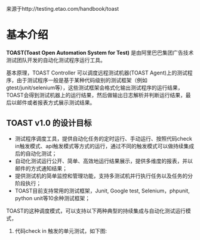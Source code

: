 来源于http://testing.etao.com/handbook/toast

# 基本介绍
**TOAST(Toast Open Automation System for Test)** 是由阿里巴巴集团广告技术测试团队开发的自动化测试程序运行工具。

基本原理，TOAST Controller 可以调度远程测试机器(TOAST Agent)上的测试程序，由于测试程序一般是基于某种代码级别的测试框架（例如gtest/junit/selenium等），这些测试框架会格式化输出测试程序的运行结果，TOAST会得到测试机器上的运行结果，然后做输出日志解析并判断运行结果，最后以邮件或者报表方式展示测试结果。

## TOAST v1.0 的设计目标

* 测试程序调度工具，提供自动化任务的定时运行、手动运行、按照代码check in触发模式、api触发模式等方式的运行，通过不同的触发模式可以做持续集成后的自动化测试；
* 自动化测试运行公开、简单、高效地运行结果展示，提供多维度的报表，并以邮件的方式通知结果；
* 提供测试机的简单监控和管理功能，支持多测试机并行执行任务以及任务的分阶段执行；
* TOAST目前支持常用的测试框架，Junit, Google test, Selenium，phpunit, python unit等10余种测试框架；

TOAST的这种调度模式，可以支持以下两种典型的持续集成与自动化测试运行模式，

1. 代码check in 触发的单元测试，如下图:





